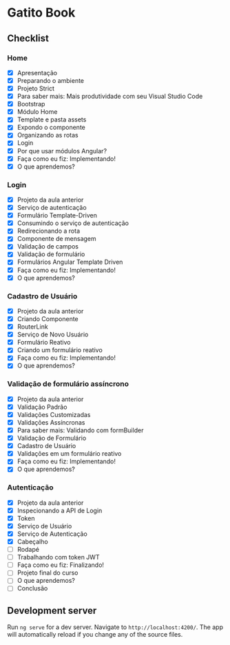 # Gatito Book
## Checklist
### Home
- [x] Apresentação
- [x] Preparando o ambiente
- [x] Projeto Strict
- [x] Para saber mais: Mais produtividade com seu Visual Studio Code
- [x] Bootstrap
- [x] Módulo Home
- [x] Template e pasta assets
- [x] Expondo o componente
- [x] Organizando as rotas
- [x] Login
- [x] Por que usar módulos Angular?
- [x] Faça como eu fiz: Implementando!
- [x] O que aprendemos?

### Login
- [x] Projeto da aula anterior
- [x] Serviço de autenticação
- [x] Formulário Template-Driven
- [x] Consumindo o serviço de autenticação
- [x] Redirecionando a rota
- [x] Componente de mensagem
- [x] Validação de campos
- [x] Validação de formulário
- [x] Formulários Angular Template Driven
- [x] Faça como eu fiz: Implementando!
- [x] O que aprendemos?

### Cadastro de Usuário
- [x] Projeto da aula anterior
- [x] Criando Componente
- [x] RouterLink
- [x] Serviço de Novo Usuário
- [x] Formulário Reativo
- [x] Criando um formulário reativo
- [x] Faça como eu fiz: Implementando!
- [x] O que aprendemos?

### Validação de formulário assíncrono

- [x] Projeto da aula anterior
- [x] Validação Padrão
- [x] Validações Customizadas
- [x] Validações Assíncronas
- [x] Para saber mais: Validando com formBuilder
- [x] Validação de Formulário
- [x] Cadastro de Usuário
- [x] Validações em um formulário reativo
- [x] Faça como eu fiz: Implementando!
- [x] O que aprendemos?

### Autenticação
- [x] Projeto da aula anterior
- [x] Inspecionando a API de Login
- [x] Token
- [x] Serviço de Usuário
- [x] Serviço de Autenticação
- [x] Cabeçalho
- [ ] Rodapé
- [ ] Trabalhando com token JWT
- [ ] Faça como eu fiz: Finalizando!
- [ ] Projeto final do curso
- [ ] O que aprendemos?
- [ ] Conclusão

## Development server

Run `ng serve` for a dev server. Navigate to `http://localhost:4200/`. The app will automatically reload if you change any of the source files.
